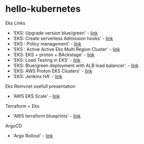 # hello-kubernetes

Eks Links
- 'EKS: Upgrade version blue/green' - [link](https://aws.amazon.com/fr/blogs/containers/kubernetes-cluster-upgrade-the-blue-green-deployment-strategy)
- 'EKS: Create serverless Admission hooks' - [link](https://aws.amazon.com/fr/blogs/containers/building-serverless-admission-webhooks-for-kubernetes-with-aws-sam)
- 'EKS : Policy management' - [link](https://aws.amazon.com/fr/blogs/containers/policy-management-in-amazon-eks-using-jspolicy/)
- 'EKS : Active Active Eks Multi Region Cluster' - [link](https://aws.amazon.com/fr/blogs/containers/run-an-active-active-multi-region-kubernetes-application-with-appmesh-and-eks/)
- 'EKS: EKS + proton + BAckstage' - [link](https://aws.amazon.com/fr/blogs/containers/provisioning-infrastructure-using-the-aws-proton-open-source-backstage-plugin/)
- 'EKS: Load Testing in EKS' - [link](https://aws.amazon.com/fr/blogs/containers/load-testing-your-workload-running-on-amazon-eks-with-locust)
- 'EKS: Blue/green deployment with ALB load balancer'. - [link](https://aws.amazon.com/fr/blogs/containers/using-aws-load-balancer-controller-for-blue-green-deployment-canary-deployment-and-a-b-testing/)
- 'EKS: AWS Proton EKS Clusters' - [link](https://aws.amazon.com/fr/blogs/containers/using-aws-proton-as-a-provisioning-mechanism-for-amazon-eks-clusters)
- 'EKS: Jenkins HA' - [link](https://aws.amazon.com/fr/blogs/devops/jenkins-high-availability-and-disaster-recovery-on-aws/?nc1=b_rp)

Eks Reinvnet usefull presentation

- 'AWS EKS Scale' - [link](https://d1.awsstatic.com/events/reinvent/2019/REPEAT_1_Running_Kubernetes_at_Amazon_scale_using_Amazon_EKS_CON212-R1.pdf)

Terraform + Eks
- 'AWS terraform blueprints' - [link](https://github.com/aws-ia/terraform-aws-eks-blueprints)

ArgoCD 
- 'Argo Rollout' - [link](https://github.com/argoproj/argo-rollouts)

